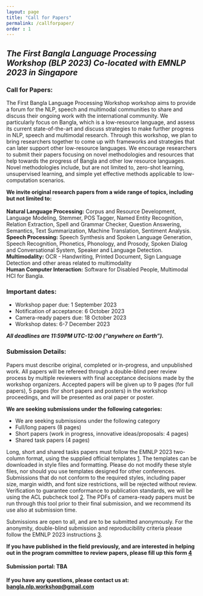 ```yaml
---
layout: page
title: "Call for Papers"
permalink: /callforpaper/
order : 1
---
```


## *The First Bangla Language Processing Workshop (BLP 2023) Co-located with EMNLP 2023 in Singapore*


### Call for Papers:
The First Bangla Language Processing Workshop workshop aims to provide a forum for the NLP, speech and multimodal communities to share and discuss their ongoing work with the international community. We particularly focus on Bangla, which is a low-resource language, and assess its current state-of-the-art and discuss strategies to make further progress in NLP, speech and multimodal research. Through this workshop, we plan to bring researchers together to come up with frameworks and strategies that can later support other low-resource languages. We encourage researchers to submit their papers focusing on novel methodologies and resources that help towards the progress of Bangla and other low resource languages. Novel methodologies include, but are not limited to, zero-shot learning, unsupervised learning, and simple yet effective methods applicable to low-computation scenarios.

**We invite original research papers from a wide range of topics, including but not limited to:**
<br>
<br>
**Natural Language Processing:** Corpus and Resource Development, Language Modeling,  Stemmer, POS Tagger, Named Entity Recognition, Relation Extraction, Spell and Grammar Checker, Question Answering, Semantics, Text Summarization, Machine Translation, Sentiment Analysis.
<br>
**Speech Processing:** Speech Synthesis and Spoken Language Generation, Speech Recognition, Phonetics, Phonology, and Prosody, Spoken Dialog and Conversational System, Speaker and Language Detection.
<br>
**Multimodality:** OCR - Handwriting, Printed Document, Sign Language Detection and other areas related to multimodality
<br>
**Human Computer Interaction:** Software for Disabled People, Multimodal HCI for Bangla.

### Important dates:
<!-- - First call for workshop papers: 25 April 2023
- Second call for workshop papers: 1 June 2023 -->
- Workshop paper due: 1 September 2023
- Notification of acceptance: 6 October 2023
- Camera-ready papers due: 18 October 2023
- Workshop dates: 6-7 December 2023

***All deadlines are 11:59PM UTC-12:00 (“anywhere on Earth”).***

### Submission Details:
Papers must describe original, completed or in-progress, and unpublished work. All papers will be refereed through a double-blind peer review process by multiple reviewers with final acceptance decisions made by the workshop organizers. Accepted papers will be given up to 9 pages (for full papers), 5 pages (for short papers and posters) in the workshop proceedings, and will be presented as oral paper or poster.

**We are seeking submissions under the following categories:**
<br>
- We are seeking submissions under the following category
- Full/long papers (8 pages)
- Short papers (work in progress, innovative ideas/proposals: 4 pages)
- Shared task papers (4 pages)


Long, short and shared tasks papers must follow the EMNLP 2023 two-column format, using the supplied official templates [1](https://2023.emnlp.org/calls/style-and-formatting/). The templates can be downloaded in style files and formatting. Please do not modify these style files, nor  should you use templates designed for other conferences. Submissions that do not conform to the required styles, including paper size, margin width, and font size restrictions, will be rejected without review. Verification to guarantee conformance to publication standards, we will be using the ACL pubcheck tool [2](https://github.com/acl-org/aclpubcheck). The PDFs of camera-ready papers must be run through this tool prior to their final submission, and we recommend its use also at submission time.

Submissions are open to all, and are to be submitted anonymously. For the anonymity, double-blind submission and reproducibility criteria please follow the EMNLP 2023 instructions [3](https://2023.emnlp.org/calls/main_conference_papers/).

**If you have published in the field previously, and are interested in helping out in the program committee to review papers, please fill up this form [4](https://forms.gle/1WUYQjWT9UuqioX48)**

#### Submission portal: TBA

<!-- ### Keynote Talks
To be announced. -->
<!-- If you have any good suggestions, or anyone you would like to listen to, please contact us. -->

<!-- #The BLP 2023 Organizing Committee -->

**If you have any questions, please contact us at: bangla.nlp.workshop@gmail.com**

<!-- ### Organizers
- [Firoj Alam](http://sites.google.com/site/firojalam/), Qatar Computing Research Institute, HBKU, Qatar
- [Sudipta Kar](http://sudiptakar.info/), Amazon Alexa AI, USA
- [Shammur Absar Chowdhury](http://shammur.one/), Qatar Computing Research Institute, HBKU, Qatar
- [Farig Sadeque](https://sites.google.com/site/farigsadeque), BRAC University, Bangladesh
- [Ruhul Amin](https://ruhulsbu.github.io/), Fordham University, USA
- [Asif Shahriyar Sushmit](https://people.bengali.ai/sushmit), Rensselaer Polytechnic Institute, USA -->
